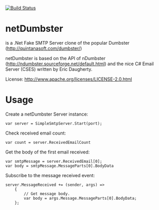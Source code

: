 [![Build Status](https://mendible.visualstudio.com/mendible/_apis/build/status/cmendible.netDumbster)](https://mendible.visualstudio.com/mendible/_build/latest?definitionId=2)

# netDumbster 
is a .Net Fake SMTP Server clone of the popular Dumbster (http://quintanasoft.com/dumbster/)

netDumbster is based on the API of nDumbster (http://ndumbster.sourceforge.net/default.html) and the nice C# Email Server (CSES) written by Eric Daugherty.

License: http://www.apache.org/licenses/LICENSE-2.0.html

# Usage

Create a netDumbster Server instance:
````
var server = SimpleSmtpServer.Start(port);
````

Check received email count:
````
var count = server.ReceivedEmailCount
````

Get the body of the first email received:
````
var smtpMessage = server.ReceivedEmail[0];
var body = smtpMessage.MessageParts[0].BodyData
```` 

Subscribe to the message received event:
````
server.MessageReceived += (sender, args) =>
    {
        // Get message body.
        var body = args.Message.MessageParts[0].BodyData;
    };
````
